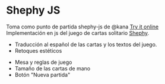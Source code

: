 # Shephy JS

Toma como punto de partida shephy-js de @kana [Try it online](http://kana.github.io/shephy-js/) 
Implementación en js del juego de cartas solitario [Shephy](http://www.bouken.jp/pd/sp/).
                                                   
* Traducción al español de las cartas y los textos del juego.
* Retoques estéticos
 - Mesa y reglas de juego
 - Tamaño de las cartas de mano
 - Botón "Nueva partida"

